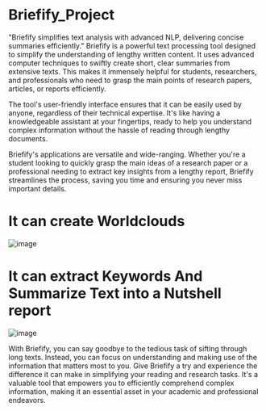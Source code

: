 # Briefify_Project
"Briefify simplifies text analysis with advanced NLP, delivering concise summaries efficiently."
Briefify is a powerful text processing tool designed to simplify the understanding of lengthy written content. It uses advanced computer techniques to swiftly create short, clear summaries from extensive texts. This makes it immensely helpful for students, researchers, and professionals who need to grasp the main points of research papers, articles, or reports efficiently.

The tool's user-friendly interface ensures that it can be easily used by anyone, regardless of their technical expertise. It's like having a knowledgeable assistant at your fingertips, ready to help you understand complex information without the hassle of reading through lengthy documents.

Briefify's applications are versatile and wide-ranging. Whether you're a student looking to quickly grasp the main ideas of a research paper or a professional needing to extract key insights from a lengthy report, Briefify streamlines the process, saving you time and ensuring you never miss important details.

# It can create Worldclouds

![image](https://github.com/Lonewolf050/Briefify_Project/assets/106444631/93e30222-59b1-4184-9746-38934358f9f2)

# It can extract Keywords And Summarize Text into a Nutshell report

![image](https://github.com/Lonewolf050/Briefify_Project/assets/106444631/f65f4772-0052-4517-97c6-e8b84f16dbe5)



With Briefify, you can say goodbye to the tedious task of sifting through long texts. Instead, you can focus on understanding and making use of the information that matters most to you. Give Briefify a try and experience the difference it can make in simplifying your reading and research tasks. It's a valuable tool that empowers you to efficiently comprehend complex information, making it an essential asset in your academic and professional endeavors.
